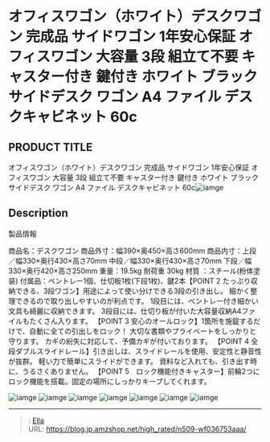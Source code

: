 # オフィスワゴン（ホワイト）デスクワゴン 完成品 サイドワゴン 1年安心保証 オフィスワゴン 大容量 3段 組立て不要 キャスター付き 鍵付き ホワイト ブラック サイドデスク ワゴン A4 ファイル デスクキャビネット 60c


## PRODUCT TITLE 

オフィスワゴン（ホワイト）デスクワゴン 完成品 サイドワゴン 1年安心保証 オフィスワゴン 大容量 3段 組立て不要 キャスター付き 鍵付き ホワイト ブラック サイドデスク ワゴン A4 ファイル デスクキャビネット 60c![iamge](https://b2bfiles1.gigab2b.cn/image/wkseller/305/36753/36753-white.jpg)

## Description

製品情報

商品名：デスクワゴン 商品外寸：幅390×奥450×高さ600mm 商品内寸：上段／幅330×奥行430×高さ70mm 中段／幅330×奥行430×高さ70mm 下段／幅330×奥行420×高さ250mm 重量：19.5kg 耐荷重	30kg 材質	：スチール(粉体塗装) 付属品：ペントレー1個、仕切板1枚(下段1枚)、鍵2本【POINT 2 たっぷり収納できる、3段ワゴン】用途によって使い分けできる3段の引き出し。 細かく整理できるので取り出しやすいのが利点です。 1段目には、ペントレー付き細かい文具も綺麗に収納できます。 3段目には、仕切り板が付いた大容量収納A4ファイルもたくさん入ります。
【POINT 3 安心のオールロック】1箇所を施錠するだけで、自動に全ての引出しをロック！ 大切な書類やプライベートをしっかりと守ります。 カギの紛失に対応して、予備カギが付いております。
【POINT 4 全段ダブルスライドレール】引き出しは、スライドレールを使用、安定性と静音性が抜群。 軽い力で簡単にスライドができます。 資料など入れても、引き出す時に、うるさくありません。
【POINT 5　ロック機能付きキャスター】前輪2つにロック機能を搭載。固定の場所にしっかりキープしてくれます。






![iamge](https://b2bfiles1.gigab2b.cn/image/wkseller/305/36753/36753-1.jpg)
![iamge](https://b2bfiles1.gigab2b.cn/image/wkseller/305/36753/36753-3.jpg)
![iamge](https://b2bfiles1.gigab2b.cn/image/wkseller/305/36753/36753-4.jpg)
![iamge](https://b2bfiles1.gigab2b.cn/image/wkseller/305/36753/36753-5.jpg)
![iamge](https://b2bfiles1.gigab2b.cn/image/wkseller/305/36753/36753-6.jpg)
![iamge](https://b2bfiles1.gigab2b.cn/image/wkseller/305/36753/36753-2.jpg)
![iamge](https://b2bfiles1.gigab2b.cn/image/wkseller/305/36753/20200121_0e40bd84b0408633ab793be09a23ea92.jpg)


---

> : [Ella](https://blog.jp.amzshop.net/)  
> URL: https://blog.jp.amzshop.net/high_rated/n509-wf036753aaa/  

